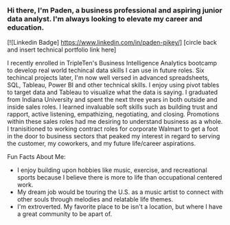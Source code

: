 ### Hi there, I'm Paden, a business professional and aspiring junior data analyst. I'm always looking to elevate my career and education. 

[![Linkedin Badge] https://www.linkedin.com/in/paden-pikey/] 
[circle back and insert technical portfolio link here]

I recently enrolled in TripleTen's Business Intelligence Analytics bootcamp to develop real world techincal data skills I can use in future roles. Six techincal projects later, I'm now well versed in advanced spreadsheets, SQL, Tableau, Power BI and other technical skills. I enjoy using pivot tables to target data and Tableau to visualize what the data is saying. I graduated from Indiana University and spent the next three years in both outside and inside sales roles. I learned invaluable soft skills such as building trust and rapport, active listening, empathizing, negotiating, and closing. Promotions within these sales roles had me desiring to understand business as a whole. I tranisitioned to working contract roles for corporate Walmart to get a foot in the door to business sectors that peaked my interest in regard to serving the customer, my coworkers, and my future life/career aspirations.


Fun Facts About Me:

- I enjoy building upon hobbies like music, exercise, and recreational sports because I believe there is more to life than occupational centered work. 
- My dream job would be touring the U.S. as a music artist to connect with other souls through melodies and relatable life themes. 
- I'm extroverted. My favorite place to be isn't a location, but where I have a great community to be apart of. 
